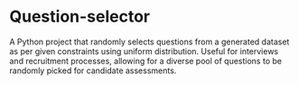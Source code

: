 # Question-selector
A Python project that randomly selects questions from a generated dataset as per given constraints using uniform distribution. Useful for interviews and recruitment processes, allowing for a diverse pool of questions to be randomly picked for candidate assessments.
